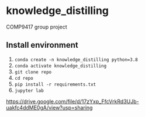 # knowledge_distilling
COMP9417 group project


## Install environment
1. `conda create -n knowledge_distilling python=3.8`
2. `conda activate knowledge_distilling`
3. `git clone repo`
4. `cd repo`
5. `pip install -r requirements.txt`
6. `jupyter lab`


https://drive.google.com/file/d/17zYxp_FfcVrkRd3UJb-uakfc4ddME0gA/view?usp=sharing